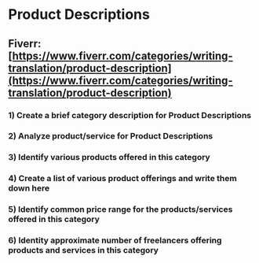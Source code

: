 # Product Descriptions
## Fiverr: [https://www.fiverr.com/categories/writing-translation/product-description](https://www.fiverr.com/categories/writing-translation/product-description)
### 1) Create a brief category description for Product Descriptions
### 2) Analyze product/service for Product Descriptions
### 3) Identify various products offered in this category
### 4) Create a list of various product offerings and write them down here
### 5) Identify common price range for the products/services offered in this category
### 6) Identity approximate number of freelancers offering products and services in this category
